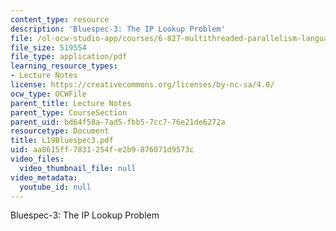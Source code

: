 ```yaml
---
content_type: resource
description: 'Bluespec-3: The IP Lookup Problem'
file: /ol-ocw-studio-app/courses/6-827-multithreaded-parallelism-languages-and-compilers-fall-2002/aa8615ff7831254fe2b9876071d9573c_L19Bluespec3.pdf
file_size: 519554
file_type: application/pdf
learning_resource_types:
- Lecture Notes
license: https://creativecommons.org/licenses/by-nc-sa/4.0/
ocw_type: OCWFile
parent_title: Lecture Notes
parent_type: CourseSection
parent_uid: bd64f58a-7ad5-fbb5-7cc7-76e21de6272a
resourcetype: Document
title: L19Bluespec3.pdf
uid: aa8615ff-7831-254f-e2b9-876071d9573c
video_files:
  video_thumbnail_file: null
video_metadata:
  youtube_id: null
---
```

Bluespec-3: The IP Lookup Problem